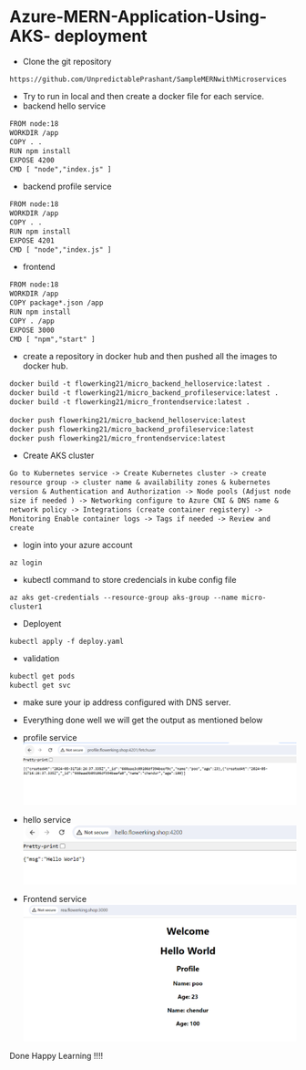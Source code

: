 # Azure-MERN-Application-Using-AKS- deployment

* Clone the git repository
```
https://github.com/UnpredictablePrashant/SampleMERNwithMicroservices
```
* Try to run in local and then create a docker file for each service.
* backend hello service 
```
FROM node:18
WORKDIR /app
COPY . .
RUN npm install
EXPOSE 4200
CMD [ "node","index.js" ]
```
* backend profile service 

```
FROM node:18
WORKDIR /app
COPY . .
RUN npm install
EXPOSE 4201
CMD [ "node","index.js" ]

```
* frontend
```
FROM node:18
WORKDIR /app
COPY package*.json /app
RUN npm install
COPY . /app
EXPOSE 3000
CMD [ "npm","start" ]

```
* create a repository in docker hub and then pushed all the images to docker hub.
```
docker build -t flowerking21/micro_backend_helloservice:latest .
docker build -t flowerking21/micro_backend_profileservice:latest .
docker build -t flowerking21/micro_frontendservice:latest .

docker push flowerking21/micro_backend_helloservice:latest 
docker push flowerking21/micro_backend_profileservice:latest
docker push flowerking21/micro_frontendservice:latest
```

* Create AKS cluster 
```  
Go to Kubernetes service -> Create Kubernetes cluster -> create resource group -> cluster name & availability zones & kubernetes version & Authentication and Authorization -> Node pools (Adjust node size if needed ) -> Networking configure to Azure CNI & DNS name & network policy -> Integrations (create container registery) -> Monitoring Enable container logs -> Tags if needed -> Review and create 
```

* login into your azure account 
```
az login
```
* kubectl command to store credencials in kube config file

```
az aks get-credentials --resource-group aks-group --name micro-cluster1
```

* Deployent 

```
kubectl apply -f deploy.yaml
```
* validation
```
kubectl get pods
kubectl get svc 

```
* make sure your ip address configured with DNS server.

* Everything done well we will get the output as mentioned below 

* profile service 
![alt text](<pic/profile service.PNG>)

* hello service 
![alt text](<pic/hello service.PNG>)

* Frontend service 
![alt text](<pic/react application.PNG>)

Done
Happy Learning !!!!
